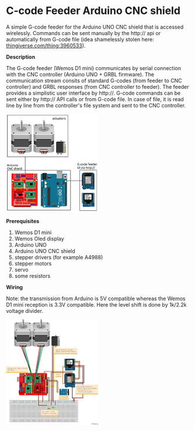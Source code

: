 # C-code Feeder Arduino CNC shield

A simple G-code feeder for the Arduino UNO CNC shield that is accessed wirelessly. Commands can be sent manually by the http:// api or automatically from G-code file (idea shamelessly stolen here: [thingiverse.com/thing:3960533](https://www.thingiverse.com/thing:3960533)).

**Description**

The G-code feeder (Wemos D1 mini) communicates by serial connection with the CNC controller (Arduino UNO + GRBL firmware).
The communication stream consits of standard G-codes (from feeder to CNC controller) and GRBL responses (from CNC controller to feeder).
The feeder provides a simplistic user interface by http://. 
G-code commands can be sent either by http:// API calls or from G-code file. 
In case of file, it is read line by line from the controller's file system and sent to the CNC controller.

<img width=50% src="https://github.com/photogrammetry-scanner/docs/blob/main/images/overview.png" />

**Prerequisites**

1. Wemos D1 mini
1. Wemos Oled display
1. Arduino UNO
1. Arduino UNO CNC shield
2. stepper drivers (for example A4988)
3. stepper motors
4. servo
5. some resistors 

**Wiring**

Note: the transmission from Arduino is 5V compatible whereas the Wemos D1 mini reception is 3.3V compatible. 
Here the level shift is done by 1k/2.2k voltage divider.

<img width=50% src="https://github.com/photogrammetry-scanner/docs/blob/main/images/sketch.jpg" />
